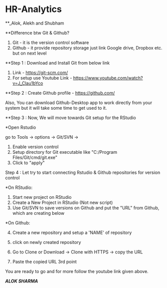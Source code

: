 # HR-Analytics

**_Alok, Alekh and Shubham

**Difference btw Git & Github?

1. Git - it is the version control software
2. Github - it provide repository storage just link Google drive, Dropbox etc. but on next level

**Step 1 : Download and Install Git from below link

1. Link - https://git-scm.com/
2. For setup use Youtube Link - https://www.youtube.com/watch?v=J_Clau1bYco

**Step 2 : Create Github profile - https://github.com/

Also, You can download Github-Desktop app to work directly from your system but it will take some time to get used to it.

**Step 3 : Now, We will move towards Git setup for the RStudio

*Open Rstudio 

go to Tools -> options -> Git/SVN -> 

1. Enable version control
2. Setup directory for Git executable like "C:/Program Files/Git/cmd/git.exe"
3. Click to "apply"

Step 4 : Let try to start connecting Rstudio & Github repositories for version control

*On RStudio:

1. Start new project on RStudio
2. Create a New Project in RStudio (Not new script)
3. Use Git/SVN to save versions on Github and put the "URL" from Github, which are creating below

*On Github:

4. Create a new repository and setup a 'NAME' of repository
5. click on newly created repository
6. Go to Clone or Download -> Clone with HTTPS -> copy the URL

7. Paste the copied URL 3rd point

You are ready to go and for more follow the youtube link given above.

***ALOK SHARMA***




